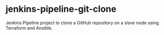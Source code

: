 # jenkins-pipeline-git-clone
Jenkins Pipeline project to clone a GitHub repository on a slave node using Terraform and Ansible.
